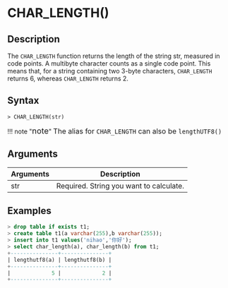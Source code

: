 # **CHAR_LENGTH()**

## **Description**

The `CHAR_LENGTH` function returns the length of the string str, measured in code points. A multibyte character counts as a single code point. This means that, for a string containing two 3-byte characters, `CHAR_LENGTH` returns 6, whereas `CHAR_LENGTH` returns 2.  

## **Syntax**

```
> CHAR_LENGTH(str)
```

!!! note  "<font size=4>note</font>"
    <font size=3>The alias for `CHAR_LENGTH` can also be `lengthUTF8()`</font>

## **Arguments**

|  Arguments   | Description  |
|  ----  | ----  |
| str | Required. String you want to calculate. |

## **Examples**

```sql
> drop table if exists t1;
> create table t1(a varchar(255),b varchar(255));
> insert into t1 values('nihao','你好');
> select char_length(a), char_length(b) from t1;
+---------------+---------------+
| lengthutf8(a) | lengthutf8(b) |
+---------------+---------------+
|             5 |             2 |
+---------------+---------------+

```
